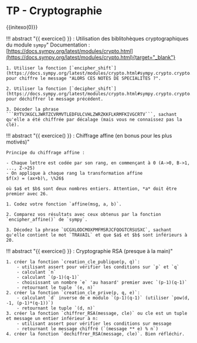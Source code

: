# TP - Cryptographie

{{initexo(0)}}



!!! abstract "{{ exercice() }} : Utilisation des biblitohèques cryptographiques du module ```sympy```"
    Documentation : [https://docs.sympy.org/latest/modules/crypto.html](https://docs.sympy.org/latest/modules/crypto.html){target="_blank"}

    1. Utiliser la fonction [`encipher_shift`](https://docs.sympy.org/latest/modules/crypto.html#sympy.crypto.crypto.encipher_shift) pour chiffre le message "ALORS CES NOTES DE SPECIALITES ?".

    2. Utiliser la fonction [`decipher_shift`](https://docs.sympy.org/latest/modules/crypto.html#sympy.crypto.crypto.decipher_shift) pour déchiffrer le message précédent.

    3. Décoder la phrase ```RYTVJKGCLJWRTZCVRMVTLEDFULCVHLZWRZKKFLKRMFKIVGCRTV```, sachant qu'elle a été chiffrée par décalage (mais vous ne connaissez pas la clé).


<!-- ??? tip "correction"
        ```python linenums='1'
        from sympy.crypto.crypto import encipher_affine

        msg = 'RYTVJKGCLJWRTZCVRMVTLEDFULCVHLZWRZKKFLKRMFKIVGCRTV'

        for cle in range(26):
            phrase = decipher_shift(msg, cle)
            print(phrase)
        ``` -->


!!! abstract "{{ exercice() }} : Chiffrage affine (en bonus pour les plus motivés)"

    Principe du chiffrage affine :

    - Chaque lettre est codée par son rang, en commençant à 0 (A->0, B->1, ..., Z->25)
    - On applique à chaque rang la transformation affine 
    $f(x) = (ax+b)\, \%26$

    où $a$ et $b$ sont deux nombres entiers. Attention, *a* doit être premier avec 26.

    1. Codez votre fonction `affine(msg, a, b)`.

    2. Comparez vos résultats avec ceux obtenus par la fonction `encipher_affine()` de `sympy`.

    3. Décodez la phrase `UCGXLODCMOXPMFMSRJCFQOGTCRSUSXC`, sachant qu'elle contient le mot `TRAVAIL` et que $a$ et $b$ sont inférieurs à 20.

<!-- ??? tip "correction"
    ```python linenums='1'
    def rang(lettre):
        return ord(lettre) - 65

    def affine(msg, a, b):
        sol = ""
        for lettre in msg:
            rg = rang(lettre)
            nv_rg = (a*rg + b) % 26 #chiffrement affine
            nv_lettre = chr(nv_rg + 65)
            sol += nv_lettre
        return sol
    ``` -->
<!-- ??? tip "correction"
    ```python linenums='1'
    from sympy.crypto.crypto import encipher_affine, decipher_affine
    from math import gcd

    for a in range(1,20):
        for b in range(1,20):
            if gcd(a,26) == 1:
                p = decipher_affine('UCGXLODCMOXPMFMSRJCFQOGTCRSUSXC', (a,b))
                if 'TRAVAIL' in p:
                    print(p)
    ``` -->

!!! abstract "{{ exercice() }} : Cryptographie RSA (presque à la main)"

    1. créer la fonction `creation_cle_publique(p, q)`:
        - utilisant assert pour vérifier les conditions sur `p` et `q`
        - calculant `n`
        - calculant `(p-1)(q-1)`
        - choisissant un nombre `e` 'au hasard' premier avec `(p-1)(q-1)`
        - retournant le tuple `(e, n)`
    2. créer la fonction `creation_cle_prive(p, q, e)`:
        - calculant `d` inverse de e modulo `(p-1)(q-1)` (utiliser `pow(d, -1, (p-1)*(q-1))`)
        - retournant le tuple `(d, n)`
    3. créer la fonction `chiffrer_RSA(message, cle)` ou cle est un tuple et message un entier inférieur à n:
        - utilisant assert pour vérifier les conditions sur message
        - retournant le message chiffré (`(message ** e) % n`)
    4. créer la fonction `dechiffrer_RSA(message, cle)`. Bien réfléchir.



<!--     ```python linenums='1'
    import Crypto
    import libnum
    from Crypto.Util.number import bytes_to_long, long_to_bytes
    from Crypto.Random import get_random_bytes 

    bits = 256
    msg = "en NSI on fait de la crypto"

    p = Crypto.Util.number.getPrime(bits, randfunc=get_random_bytes)
    q = Crypto.Util.number.getPrime(bits, randfunc=get_random_bytes)

    n = p * q
    phi = (p - 1) * (q - 1)

    e = 65537  # 65537 est un nombre premier, donc forcément premier avec phi
    d = libnum.invmod(e, phi)  # on calcule l'inverse de e modulo phi

    M = bytes_to_long(msg.encode('utf-8'))

    c = pow(M, e, n) # M puissance e modulo n
    res = pow(c, d, n)

    print(long_to_bytes(res))


    ```

    1. Analysez le programme ci-dessous pour y retrouver chaque étape du chiffrement RSA.
    2. Exécutez le programme et regardez en console le contenu des différentes variables.
    3. Observez les deux lignes qui contiennent les opérations de chiffrement et de déchiffrement : que faut-il changer pour chiffrer avec la clé privée et déchiffrer avec la clé publique ?


??? tip "correction"
    Q3. Il suffit d'inverser ```e``` et ```d```  dans les lignes 20 et 21.

### Exercice 4

En vous servant du code précédent, déchiffrez le message ```58152918114477529438769495136495430966050302170947748011925859233600631318929939319619808279389222131229963717435870597641010567365311762267359794338657867540621133550787677728203831932548041236152866441194127191404729294628415184239755221703677388875259927092794165578604353985011899152968982365630138088486380827379488939561996226754182```  sachant que :

- $e$ vaut 65537.
- $p$ et $q$ sont respectivement les 13èmes et 14èmes nombres de Mersenne.


??? tip "correction"
    ```python linenums='1'
    import Crypto
    import libnum
    from Crypto.Util.number import bytes_to_long, long_to_bytes
    from Crypto.Random import get_random_bytes 

    bits = 256
    msg = "en NSI on fait de la crypto"

    # p = Crypto.Util.number.getPrime(bits, randfunc=get_random_bytes)
    # q = Crypto.Util.number.getPrime(bits, randfunc=get_random_bytes)
    p = 2**521 - 1
    q = 2**607 - 1


    n = p * q
    phi = (p - 1) * (q - 1)

    e = 65537  # 65537 est un nombre premier, donc forcément premier avec phi
    d = libnum.invmod(e, phi)  # on calcule l'inverse de e modulo phi

    # M = bytes_to_long(msg.encode('utf-8'))
    # 
    # c = pow(M, e, n) # M puissance e modulo n

    c = 58152918114477529438769495136495430966050302170947748011925859233600631318929939319619808279389222131229963717435870597641010567365311762267359794338657867540621133550787677728203831932548041236152866441194127191404729294628415184239755221703677388875259927092794165578604353985011899152968982365630138088486380827379488939561996226754182
    res = pow(c, d, n)

    print(long_to_bytes(res))
    ```


### Exercice 5
**module RSA** dans les règles de l'art



```python
from Crypto.PublicKey import RSA
from Crypto.Cipher import PKCS1_OAEP
import binascii

keyPair = RSA.generate(1024)

pubKey = keyPair.publickey()

pubKeyPEM = pubKey.exportKey()

privKeyPEM = keyPair.exportKey()


msg = b'vive la crypto en NSI !'
encryptor = PKCS1_OAEP.new(pubKey)
encrypted = encryptor.encrypt(msg)
print("Encrypted:", binascii.hexlify(encrypted))


decryptor = PKCS1_OAEP.new(keyPair)
decrypted = decryptor.decrypt(encrypted)
print('Decrypted:', decrypted)
```
 -->